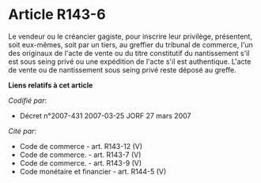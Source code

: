 # Article R143-6

Le vendeur ou le créancier gagiste, pour inscrire leur privilège, présentent, soit eux-mêmes, soit par un tiers, au greffier
du tribunal de commerce, l'un des originaux de l'acte de vente ou du titre constitutif du nantissement s'il est sous seing
privé ou une expédition de l'acte s'il est authentique. L'acte de vente ou de nantissement sous seing privé reste déposé au
greffe.

**Liens relatifs à cet article**

_Codifié par_:

  - Décret n°2007-431 2007-03-25 JORF 27 mars 2007

_Cité par_:

  - Code de commerce - art. R143-12 (V)
  - Code de commerce. - art. R143-7 (V)
  - Code de commerce. - art. R143-9 (V)
  - Code monétaire et financier - art. R144-5 (V)
